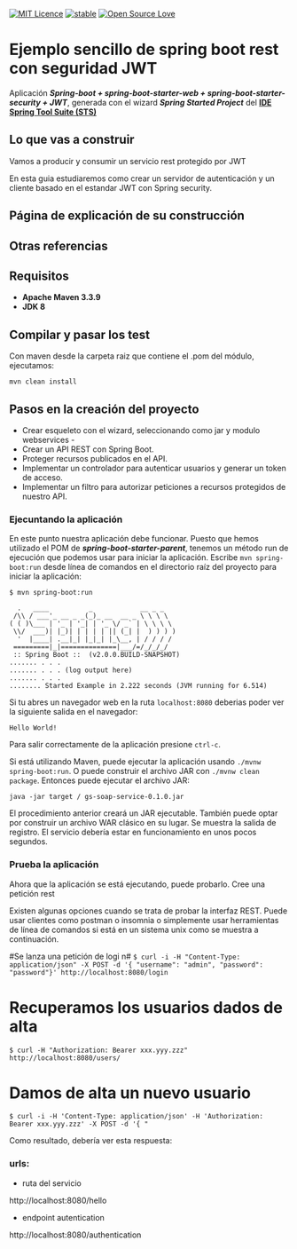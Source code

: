 [![MIT Licence](https://badges.frapsoft.com/os/mit/mit.svg?v=103)](https://opensource.org/licenses/mit-license.php)
[![stable](http://badges.github.io/stability-badges/dist/stable.svg)](http://github.com/badges/stability-badges)
[![Open Source Love](https://badges.frapsoft.com/os/v1/open-source.png?v=103)](https://github.com/ellerbrock/open-source-badge/)

# Ejemplo sencillo de spring boot rest con seguridad JWT #


Aplicación ***Spring-boot + spring-boot-starter-web + spring-boot-starter-security + JWT***, generada con el wizard ***Spring Started Project*** del [**IDE Spring Tool Suite (STS)**](https://spring.io/tools "IDE Spring Tool Suite")

## Lo que vas a construir ##

Vamos a producir y consumir un servicio rest protegido por JWT

En esta guia estudiaremos como crear un servidor de autenticación y un cliente basado en el estandar JWT con Spring security.

## Página de explicación de su construcción ##



## Otras referencias ##



## Requisitos ##

- **Apache Maven 3.3.9**
- **JDK 8**

## Compilar y pasar los test ##

Con maven desde la carpeta raiz que contiene el .pom del módulo, ejecutamos:

    mvn clean install



## Pasos en la creación del proyecto ##

- Crear esqueleto con el wizard, seleccionando como jar y modulo webservices - 
- Crear un API REST con Spring Boot.
- Proteger recursos publicados en el API.
- Implementar un controlador para autenticar usuarios y generar un token de acceso.
- Implementar un filtro para autorizar peticiones a recursos protegidos de nuestro API.



### Ejecuntando la aplicación ###

En este punto nuestra aplicación debe funcionar. Puesto que hemos utilizado el POM de ***spring-boot-starter-parent***, tenemos un método run de ejecución que podemos usar para iniciar la aplicación. Escribe `mvn spring-boot:run` desde línea de comandos en el directorio raíz del proyecto para iniciar la aplicación:

    $ mvn spring-boot:run
    
      .   ____          _            __ _ _
     /\\ / ___'_ __ _ _(_)_ __  __ _ \ \ \ \
    ( ( )\___ | '_ | '_| | '_ \/ _` | \ \ \ \
     \\/  ___)| |_)| | | | | || (_| |  ) ) ) )
      '  |____| .__|_| |_|_| |_\__, | / / / /
     =========|_|==============|___/=/_/_/_/
     :: Spring Boot ::  (v2.0.0.BUILD-SNAPSHOT)
    ....... . . .
    ....... . . . (log output here)
    ....... . . .
    ........ Started Example in 2.222 seconds (JVM running for 6.514)

Si tu abres un navegador web en la ruta `localhost:8080` deberias poder ver la siguiente salida en el navegador:

    Hello World!

Para salir correctamente de la aplicación presione `ctrl-c`.


Si está utilizando Maven, puede ejecutar la aplicación usando ```./mvnw spring-boot:run```. O puede construir el archivo JAR con ```./mvnw clean package```. Entonces puede ejecutar el archivo JAR:

```java -jar target / gs-soap-service-0.1.0.jar```

El procedimiento anterior creará un JAR ejecutable. También puede optar por construir un archivo WAR clásico en su lugar.
Se muestra la salida de registro. El servicio debería estar en funcionamiento en unos pocos segundos.

### Prueba la aplicación ###

Ahora que la aplicación se está ejecutando, puede probarlo. Cree una petición rest


Existen algunas opciones cuando se trata de probar la interfaz REST. Puede usar clientes como postman o insomnia o simplemente usar herramientas de línea de comandos si está en un sistema unix como se muestra a continuación.


#Se lanza una petición de logi n#
```$ curl -i -H "Content-Type: application/json" -X POST -d '{ "username": "admin", "password": "password"}' http://localhost:8080/login```
	
# Recuperamos los usuarios dados de alta #
```$ curl -H "Authorization: Bearer xxx.yyy.zzz" http://localhost:8080/users/```
	
# Damos de alta un nuevo usuario #
```$ curl -i -H 'Content-Type: application/json' -H 'Authorization: Bearer xxx.yyy.zzz' -X POST -d '{ "```
	
Como resultado, debería ver esta respuesta:




### urls: ###

- ruta del servicio

http://localhost:8080/hello
    
- endpoint autentication

http://localhost:8080/authentication
